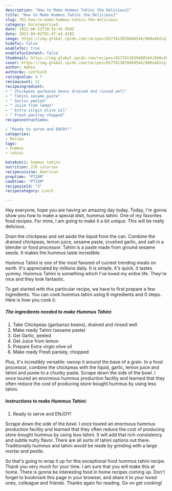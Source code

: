 ```yaml
---
description: "How to Make Hummus Tahini the Delicious}"
title: "How to Make Hummus Tahini the Delicious}"
slug: 781-how-to-make-hummus-tahini-the-delicious
category: Uncategorized
date: 2022-06-22T10:55:45.950Z
date: 2023-04-02T01:47:44.428Z
image: https://img-global.cpcdn.com/recipes/6577613039468544/680x482cq70/hummus-tahini-recipe-main-photo.jpg
hideToc: false
enableToc: true
enableTocContent: false
thumbnail: https://img-global.cpcdn.com/recipes/6577613039468544/680x482cq70/hummus-tahini-recipe-main-photo.jpg
cover: https://img-global.cpcdn.com/recipes/6577613039468544/680x482cq70/hummus-tahini-recipe-main-photo.jpg
author: Admin
authorAv: notfound
ratingvalue: 4.7
reviewcount: 11
recipeingredient:
- " Chickpeas garbanzo beans drained and rinsed well"
- " Tahini sesame paste"
- " Garlic peeled"
- " Juice from lemon"
- " Extra virgin olive oil"
- " Fresh parsley chopped"
recipeinstructions:

- "Ready to serve and ENJOY!"
categories:
- Recipe
tags:
- hummus
- tahini

katakunci: hummus tahini 
nutrition: 270 calories
recipecuisine: American
preptime: "PT28M"
cooktime: "PT33M"
recipeyield: "3"
recipecategory: Lunch

---
```



Hey everyone, hope you are having an amazing day today. Today, I'm gonna show you how to make a special dish, hummus tahini. One of my favorites food recipes. For mine, I am going to make it a bit unique. This will be really delicious.

Drain the chickpeas and set aside the liquid from the can. Combine the drained chickpeas, lemon juice, sesame paste, crushed garlic, and salt in a blender or food processor. Tahini is a paste made from ground sesame seeds. It makes the hummus taste incredible.

Hummus Tahini is one of the most favored of current trending meals on earth. It's appreciated by millions daily. It is simple, it's quick, it tastes yummy. Hummus Tahini is something which I've loved my entire life. They're nice and they look fantastic.


To get started with this particular recipe, we have to first prepare a few ingredients. You can cook hummus tahini using 6 ingredients and 0 steps. Here is how you cook it.

<!--inarticleads1-->

##### The ingredients needed to make Hummus Tahini:

1. Take  Chickpeas (garbanzo beans), drained and rinsed well
1. Make ready  Tahini (sesame paste)
1. Get  Garlic, peeled
1. Get  Juice from lemon
1. Prepare  Extra virgin olive oil
1. Make ready  Fresh parsley, chopped


Plus, it&#39;s incredibly versatile: swoop it around the base of a grain. In a food processor, combine the chickpeas with the liquid, garlic, lemon juice and tahini and puree to a chunky paste. Scrape down the side of the bowl. I once toured an enormous hummus production facility and learned that they often reduce the cost of producing store-bought hummus by using less tahini. 

<!--inarticleads2-->

##### Instructions to make Hummus Tahini:


1. Ready to serve and ENJOY!

Scrape down the side of the bowl. I once toured an enormous hummus production facility and learned that they often reduce the cost of producing store-bought hummus by using less tahini. It will add that rich consistency and subtle nutty flavor. There are all sorts of tahini options out there. Traditionally hummus and tahini would be made by grinding with a large mortar and pestle. 

So that's going to wrap it up for this exceptional food hummus tahini recipe. Thank you very much for your time. I am sure that you will make this at home. There is gonna be interesting food in home recipes coming up. Don't forget to bookmark this page in your browser, and share it to your loved ones, colleague and friends. Thanks again for reading. Go on get cooking!

